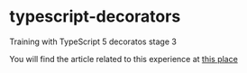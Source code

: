# typescript-decorators

Training with TypeScript 5 decoratos stage 3

You will find the article related to this experience at [this place](https://medium.com/@aude.lellouche/typescript-decorators-stage-3-technical-challenges-and-tips-for-overcoming-them-8deed94a3de7)
